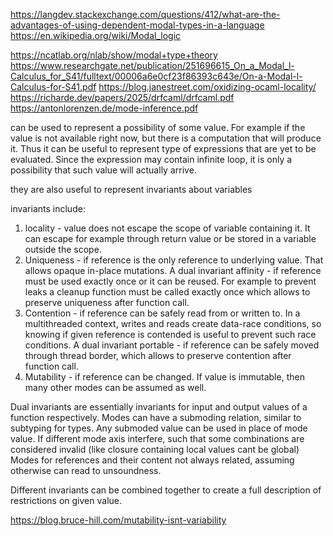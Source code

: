 https://langdev.stackexchange.com/questions/412/what-are-the-advantages-of-using-dependent-modal-types-in-a-language
https://en.wikipedia.org/wiki/Modal_logic

https://ncatlab.org/nlab/show/modal+type+theory
https://www.researchgate.net/publication/251696615_On_a_Modal_l-Calculus_for_S41/fulltext/00006a6e0cf23f86393c643e/On-a-Modal-l-Calculus-for-S41.pdf
https://blog.janestreet.com/oxidizing-ocaml-locality/
https://richarde.dev/papers/2025/drfcaml/drfcaml.pdf
https://antonlorenzen.de/mode-inference.pdf

can be used to represent a possibility of some value. For example if the value is not available right now, but there is a computation that will produce it. Thus it can be useful to represent type of expressions that are yet to be evaluated. Since the expression may contain infinite loop, it is only a possibility that such value will actually arrive.

they are also useful to represent invariants about variables

invariants include:
1. locality - value does not escape the scope of variable containing it. It can escape for example through return value or be stored in a variable outside the scope.
3. Uniqueness - if reference is the only reference to underlying value. That allows opaque in-place mutations. A dual invariant affinity - if reference must be used exactly once or it can be reused. For example to prevent leaks a cleanup function must be called exactly once which allows to preserve uniqueness after function call.
5. Contention - if reference can be safely read from or written to. In a multithreaded context, writes and reads create data-race conditions, so knowing if given reference is contended is useful to prevent such race conditions. A dual invariant portable - if reference can be safely moved through thread border, which allows to preserve contention after function call.
6. Mutability - if reference can be changed. If value is immutable, then many other modes can be assumed as well.

Dual invariants are essentially invariants for input and output values of a function respectively.
Modes can have a submoding relation, similar to subtyping for types. Any submoded value can be used in place of mode value.
If different mode axis interfere, such that some combinations are considered invalid (like closure containing local values cant be global)
Modes for references and their content not always related, assuming otherwise can read to unsoundness.

Different invariants can be combined together to create a full description of restrictions on given value.

https://blog.bruce-hill.com/mutability-isnt-variability